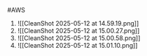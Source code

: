 #AWS 

1. ![[CleanShot 2025-05-12 at 14.59.19.png]]
2. ![[CleanShot 2025-05-12 at 15.00.27.png]]
3. ![[CleanShot 2025-05-12 at 15.00.58.png]]
4. ![[CleanShot 2025-05-12 at 15.01.10.png]]
